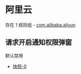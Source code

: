 # 阿里云

存在 1 规则组 - [com.alibaba.aliyun](/src/apps/com.alibaba.aliyun.ts)

## 请求开启通知权限弹窗

默认禁用

- [快照-0](https://i.gkd.li/i/13446162)
